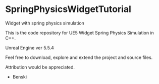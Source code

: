 # SpringPhysicsWidgetTutorial
 Widget with spring physics simulation

This is the code repository for UE5 Widget Spring Physics Simulation in C++.

Unreal Engine ver 5.5.4

Feel free to download,  explore and extend the project and source files. 

Attribution would be appreciated.

- Benski
